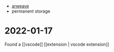 - [arweave](https://www.arweave.org/)
- permanent storage

# 2022-01-17
Found a [[vscode]] [[extension | vscode extension]]
